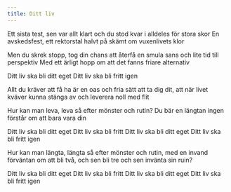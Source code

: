 ```yaml
---
title: Ditt liv
---
```


Ett sista test, sen var allt klart
och du stod kvar
i alldeles för stora skor
En avskedsfest, ett rektorstal
halvt på skämt om vuxenlivets klor

Men du skrek stopp, tog din chans
att återfå en smula sans
och lite tid till perspektiv
Med ett ärligt hopp om att det fanns
friare alternativ

Ditt liv ska bli ditt eget
Ditt liv ska bli fritt igen

Allt du kräver att få ha är en oas
och fria sätt att ta dig dit,
att när livet kväver kunna stänga av
och leverera noll med flit

Hur kan man leva, leva så
efter mönster och rutin?
Du bär en längtan ingen förstår
om att bara vara din

Ditt liv ska bli ditt eget
Ditt liv ska bli fritt
Ditt liv ska bli ditt eget
Ditt liv ska bli fritt igen

Hur kan man längta, längta så
efter mönster och rutin,
med en invand förväntan
om att bli två,
och sen bli tre
och sen invänta sin ruin?

Ditt liv ska bli ditt eget
Ditt liv ska bli fritt
Ditt liv ska bli ditt eget
Ditt liv ska bli fritt igen
